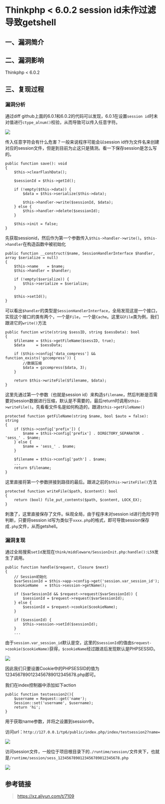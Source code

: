 Thinkphp \< 6.0.2 session id未作过滤导致getshell
================================================

一、漏洞简介
------------

二、漏洞影响
------------

Thinkphp \< 6.0.2

三、复现过程
------------

### 漏洞分析

通过diff
github上面的6.0.1和6.0.2的代码可以发现，6.0.1在设置`session id`时未对值进行`ctype_alnum()`校验，从而导致可以传入任意字符。

![](/Users/aresx/Documents/VulWiki/.resource/Thinkphp<6.0.2sessionid未作过滤导致getshell/media/rId25.png)

传入任意字符会有什么危害？一般来说程序可能会以session
id作为文件名来创建对应的session文件，但是到目前为止这只是猜测。看一下保存session是怎么写的。

    public function save(): void
    {
        $this->clearFlashData();

        $sessionId = $this->getId();

        if (!empty($this->data)) {
            $data = $this->serialize($this->data);

            $this->handler->write($sessionId, $data);
        } else {
            $this->handler->delete($sessionId);
        }

        $this->init = false;
    }

先获取sessionid，然后作为第一个参数传入`$this->handler->write()`。`$this->handler`在构造函数中被初始化

    public function __construct($name, SessionHandlerInterface $handler, array $serialize = null)
    {
        $this->name    = $name;
        $this->handler = $handler;

        if (!empty($serialize)) {
            $this->serialize = $serialize;
        }

        $this->setId();
    }

可以看出`$handler`的类型是`SessionHandlerInterface`，全局发现这是一个接口，实现这个接口的类有两个，一个是`File`，一个是`Cache`。这里以`File`类为例，我们跟进它的`write()`方法

    public function write(string $sessID, string $sessData): bool
    {
        $filename = $this->getFileName($sessID, true);
        $data     = $sessData;

        if ($this->config['data_compress'] && function_exists('gzcompress')) {
            //数据压缩
            $data = gzcompress($data, 3);
        }

        return $this->writeFile($filename, $data);
    }

这里先通过第一个参数（也就是session
id）来构造`$filename`，然后判断是否需要对session数据进行压缩，默认是不需要的，最后return时调用`$this->writeFile()`。先看看文件名是如何构造的，跟进`$this->getFileName()`

    protected function getFileName(string $name, bool $auto = false): string
    {
        if ($this->config['prefix']) {
            $name = $this->config['prefix'] . DIRECTORY_SEPARATOR . 'sess_' . $name;
        } else {
            $name = 'sess_' . $name;
        }

        $filename = $this->config['path'] . $name;
        ...
        return $filename;
    }

这里直接将第一个参数拼接到路径的最后。跟进之前的`$this->writeFile()`方法

    protected function writeFile($path, $content): bool
    {
        return (bool) file_put_contents($path, $content, LOCK_EX);
    }

刺激了，这里直接保存了文件。纵观全局，由于程序未对session
id进行危险字符判断，只要将session
id写为类似于`xxxx.php`的格式，即可导致session保存成`.php`文件，从而getshell。

### 漏洞复现

通过全局搜索`setId`发现在`think/middleware/SessionInit.php:handle():L59`发生了调用。

    public function handle($request, Closure $next)
    {
        // Session初始化
        $varSessionId = $this->app->config->get('session.var_session_id');
        $cookieName   = $this->session->getName();

        if ($varSessionId && $request->request($varSessionId)) {
            $sessionId = $request->request($varSessionId);
        } else {
            $sessionId = $request->cookie($cookieName);
        }

        if ($sessionId) {
            $this->session->setId($sessionId);
        }
        ...

由于`session.var_session_id`默认是空，这里的`$sessionId`的值由`$request->cookie($cookieName)`获得，`$cookieName`经过跟进后发现默认是PHPSESSID。

![](/Users/aresx/Documents/VulWiki/.resource/Thinkphp<6.0.2sessionid未作过滤导致getshell/media/rId27.png)

因此我们只要设置Cookie中的PHPSESSID的值为1234567890123456789012345678.php即可。

我们在index控制器中添加如下action

    public function testsession2(){
        $username = Request::get('name');
        Session::set('username', $username);
        return 'hi';
    }

用于获取name参数，并将之设置到session中。

访问url：`http://127.0.0.1/tp6/public/index.php/index/testsession2?name=`

![](/Users/aresx/Documents/VulWiki/.resource/Thinkphp<6.0.2sessionid未作过滤导致getshell/media/rId28.png)

访问session文件，一般位于项目根目录下的`./runtime/session/`文件夹下，也就是`/runtime/session/sess_1234567890123456789012345678.php`

![](/Users/aresx/Documents/VulWiki/.resource/Thinkphp<6.0.2sessionid未作过滤导致getshell/media/rId29.png)

参考链接
--------

> <https://xz.aliyun.com/t/7109>
